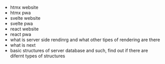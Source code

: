 -  htmx website 
-  htmx pwa 
-  svelte website
-  svelte pwa
-  react website
-  react pwa
- what is server side rendinrg and what other tipes of rendering are there
- what is next
- basic structures of server database and such, find out if there are difernt types of structures